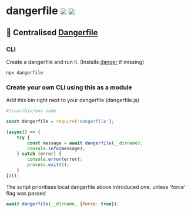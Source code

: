# dangerfile [![](https://img.shields.io/npm/v/dangerfile.svg)](https://www.npmjs.com/package/dangerfile) [![](https://img.shields.io/badge/source--000000.svg?logo=github&style=social)](https://github.com/omrilotan/mono/tree/master/packages/dangerfile)

## 🚨 Centralised [Dangerfile](https://danger.systems/js/)

### CLI
Create a dangerfile and run it. (Installs [danger](https://www.npmjs.com/package/danger) if missing)

```
npx dangerfile
```

### Create your own CLI using this as a module
Add this bin right next to your dangerfile (dangerfile.js)
```js
#!/usr/bin/env node

const dangerfile = require('dangerfile');

(async() => {
	try {
		const message = await dangerfile(__dirname);
		console.info(message);
	} catch (error) {
		console.error(error);
		process.exit(1);
	}
})();
```

The script prioritises local dangerfile above introduced one, unless 'force' flag was passed

```js
await dangerfile(__dirname, {force: true});
```
